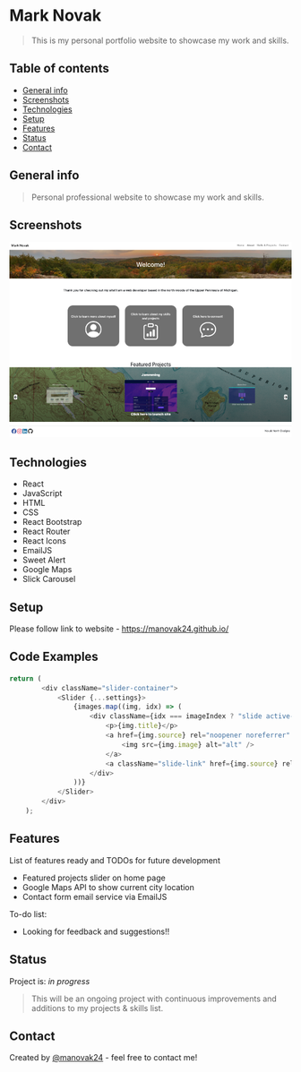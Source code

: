 # Mark Novak
> This is my personal portfolio website to showcase my work and skills.

## Table of contents
* [General info](#general-info)
* [Screenshots](#screenshots)
* [Technologies](#technologies)
* [Setup](#setup)
* [Features](#features)
* [Status](#status)
* [Contact](#contact)

## General info
> Personal professional website to showcase my work and skills. 

## Screenshots
![Example screenshot](./src/assets/screenshot.png)

## Technologies
* React
* JavaScript
* HTML
* CSS
* React Bootstrap
* React Router
* React Icons
* EmailJS
* Sweet Alert
* Google Maps
* Slick Carousel


## Setup
Please follow link to website - https://manovak24.github.io/

## Code Examples
```js
return (
        <div className="slider-container">
            <Slider {...settings}>
                {images.map((img, idx) => (
                    <div className={idx === imageIndex ? "slide active-slide": "slide"}>
                        <p>{img.title}</p>
                        <a href={img.source} rel="noopener noreferrer" target="_blank">
                            <img src={img.image} alt="alt" />
                        </a>
                        <a className="slide-link" href={img.source} rel="noopener noreferrer" target="_blank">Click here to launch site</a>
                    </div>
                ))}
            </Slider>
        </div>
    );
 ```   

## Features
List of features ready and TODOs for future development
* Featured projects slider on home page
* Google Maps API to show current city location
* Contact form email service via EmailJS

To-do list:
* Looking for feedback and suggestions!!

## Status
Project is: _in progress_
> This will be an ongoing project with continuous improvements and additions to my projects & skills list.

## Contact
Created by [@manovak24](https://github.com/manovak24) - feel free to contact me!